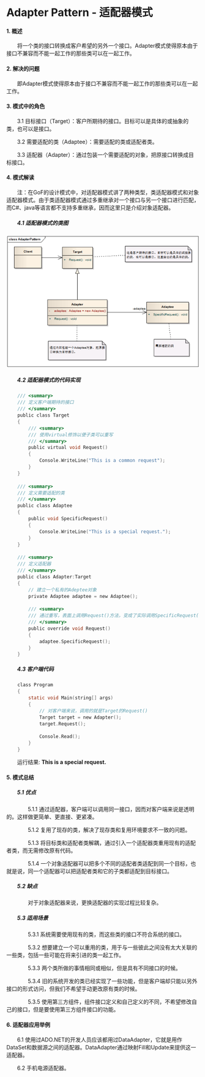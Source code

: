 # Adapter Pattern - 适配器模式

#### 1. 概述

　　将一个类的接口转换成客户希望的另外一个接口。Adapter模式使得原本由于接口不兼容而不能一起工作的那些类可以在一起工作。

#### 2. 解决的问题

　　即Adapter模式使得原本由于接口不兼容而不能一起工作的那些类可以在一起工作。

#### 3. 模式中的角色

　　3.1 目标接口（Target）：客户所期待的接口。目标可以是具体的或抽象的类，也可以是接口。

　　3.2 需要适配的类（Adaptee）：需要适配的类或适配者类。

　　3.3 适配器（Adapter）：通过包装一个需要适配的对象，把原接口转换成目标接口。

#### 4. 模式解读

　　注：在GoF的设计模式中，对适配器模式讲了两种类型，类适配器模式和对象适配器模式。由于类适配器模式通过多重继承对一个接口与另一个接口进行匹配，而C#、java等语言都不支持多重继承，因而这里只是介绍对象适配器。

##### 　　4.1 适配器模式的类图

![](DesignPattern-Adapter.png)

##### 　　4.2 适配器模式的代码实现

```c
    /// <summary>
    /// 定义客户端期待的接口
    /// </summary>
    public class Target
    {
        /// <summary>
        /// 使用virtual修饰以便子类可以重写
        /// </summary>
        public virtual void Request()
        {
            Console.WriteLine("This is a common request");
        }
    }

    /// <summary>
    /// 定义需要适配的类
    /// </summary>
    public class Adaptee
    {
        public void SpecificRequest()
        {
            Console.WriteLine("This is a special request.");
        }
    }

    /// <summary>
    /// 定义适配器
    /// </summary>
    public class Adapter:Target
    {
        // 建立一个私有的Adeptee对象
        private Adaptee adaptee = new Adaptee();

        /// <summary>
        /// 通过重写，表面上调用Request()方法，变成了实际调用SpecificRequest()
        /// </summary>
        public override void Request()
        {
            adaptee.SpecificRequest();
        }
    }
```
##### 　　4.3 客户端代码

```c
    class Program
    {
        static void Main(string[] args)
        {
            // 对客户端来说，调用的就是Target的Request()
            Target target = new Adapter();
            target.Request();

            Console.Read();
        }
    }
```
　　运行结果: **This is a special request.**

#### 5. 模式总结

##### 　　5.1 优点

　　　　5.1.1 通过适配器，客户端可以调用同一接口，因而对客户端来说是透明的。这样做更简单、更直接、更紧凑。

　　　　5.1.2 复用了现存的类，解决了现存类和复用环境要求不一致的问题。

　　　　5.1.3 将目标类和适配者类解耦，通过引入一个适配器类重用现有的适配者类，而无需修改原有代码。

　　　　5.1.4 一个对象适配器可以把多个不同的适配者类适配到同一个目标，也就是说，同一个适配器可以把适配者类和它的子类都适配到目标接口。

##### 　　5.2 缺点

　　　　对于对象适配器来说，更换适配器的实现过程比较复杂。

##### 　　5.3 适用场景

　　　　5.3.1 系统需要使用现有的类，而这些类的接口不符合系统的接口。

　　　　5.3.2 想要建立一个可以重用的类，用于与一些彼此之间没有太大关联的一些类，包括一些可能在将来引进的类一起工作。

　　　　5.3.3 两个类所做的事情相同或相似，但是具有不同接口的时候。

　　　　5.3.4 旧的系统开发的类已经实现了一些功能，但是客户端却只能以另外接口的形式访问，但我们不希望手动更改原有类的时候。

　　　　5.3.5 使用第三方组件，组件接口定义和自己定义的不同，不希望修改自己的接口，但是要使用第三方组件接口的功能。

#### 6. 适配器应用举例

　　6.1 使用过ADO.NET的开发人员应该都用过DataAdapter，它就是用作DataSet和数据源之间的适配器。DataAdapter通过映射Fill和Update来提供这一适配器。

　　6.2 手机电源适配器。
